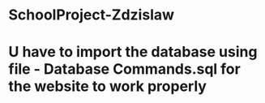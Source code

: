 # SchoolProject-Zdzislaw
# U have to import the database using file - Database Commands.sql for the website to work properly
